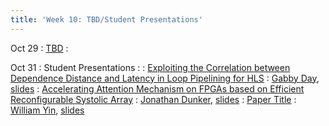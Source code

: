 ```yaml
---
title: 'Week 10: TBD/Student Presentations'
---
```


Oct 29
: [TBD](#)
  : [](#)

Oct 31
: Student Presentations
  : [](#)
: [Exploiting the Correlation between Dependence Distance and Latency in Loop Pipelining for HLS](#)
  : [Gabby Day](#), [slides](#)
: [Accelerating Attention Mechanism on FPGAs based on Efficient Reconfigurable Systolic Array](#)
  : [Jonathan Dunker](#), [slides](#)
: [Paper Title](#)
  : [William Yin](#), [slides](#)
